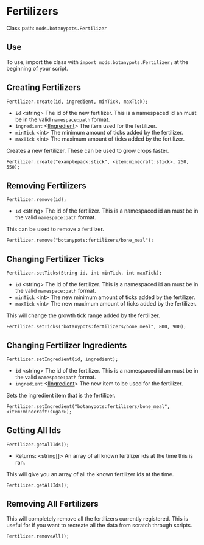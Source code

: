 # Fertilizers

Class path: `mods.botanypots.Fertilizer`

## Use

To use, import the class with `import mods.botanypots.Fertilizer;` at the beginning of your script.

## Creating Fertilizers

`Fertilizer.create(id, ingredient, minTick, maxTick);`

- `id` &lt;string> The id of the new fertilizer. This is a namespaced id an must be in the valid `namespace:path` format.
- `ingredient` <[IIngredient](/vanilla/api/items/IIngredient)> The item used for the fertilizer.
- `minTick` &lt;int> The minimum amount of ticks added by the fertilizer.
- `maxTick` &lt;int> The maximum amount of ticks added by the fertilizer.

Creates a new fertilizer. These can be used to grow crops faster.

```zenscript
Fertilizer.create("examplepack:stick", <item:minecraft:stick>, 250, 550);
```

## Removing Fertilizers

`Fertilizer.remove(id);`

- `id` &lt;string> The id of the fertilizer. This is a namespaced id an must be in the valid `namespace:path` format.

This can be used to remove a fertilizer.

```zenscript
Fertilizer.remove("botanypots:fertilizers/bone_meal");
```

## Changing Fertilizer Ticks

`Fertilizer.setTicks(String id, int minTick, int maxTick);`

- `id` &lt;string> The id of the fertilizer. This is a namespaced id an must be in the valid `namespace:path` format.
- `minTick` &lt;int> The new minimum amount of ticks added by the fertilizer.
- `maxTick` &lt;int> The new maximum amount of ticks added by the fertilizer.

This will change the growth tick range added by the fertilizer.

```zenscript
Fertilizer.setTicks("botanypots:fertilizers/bone_meal", 800, 900);
```

## Changing Fertilizer Ingredients

`Fertilizer.setIngredient(id, ingredient);`

- `id` &lt;string> The id of the fertilizer. This is a namespaced id an must be in the valid `namespace:path` format.
- `ingredient` <[IIngredient](/vanilla/api/items/IIngredient)> The new item to be used for the fertilizer.

Sets the ingredient item that is the fertilizer.

```zenscript
Fertilizer.setIngredient("botanypots:fertilizers/bone_meal", <item:minecraft:sugar>);
```

## Getting All Ids

`Fertilizer.getAllIds();`

- Returns: &lt;string[]> An array of all known fertilizer ids at the time this is ran.

This will give you an array of all the known fertilizer ids at the time.

```zenscript
Fertilizer.getAllIds();
```

## Removing All Fertilizers

This will completely remove all the fertilizers currently registered. This is useful for if you want to recreate all the data from scratch through scripts.

```zenscript
Fertilizer.removeAll();
```